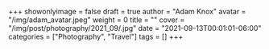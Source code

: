 +++
showonlyimage = false
draft = true
author = "Adam Knox"
avatar = "/img/adam_avatar.jpeg"
weight = 0
title = ""
cover = "/img/post/photography/2021_09/.jpg"
date = "2021-09-13T00:01:01-06:00"
categories = ["Photography", "Travel"]
tags = []
+++
<!--more-->
